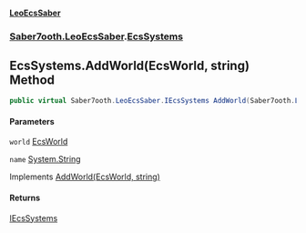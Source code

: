 #### [LeoEcsSaber](index.md 'index')
### [Saber7ooth.LeoEcsSaber](Saber7ooth.LeoEcsSaber.md 'Saber7ooth.LeoEcsSaber').[EcsSystems](EcsSystems.md 'Saber7ooth.LeoEcsSaber.EcsSystems')

## EcsSystems.AddWorld(EcsWorld, string) Method

```csharp
public virtual Saber7ooth.LeoEcsSaber.IEcsSystems AddWorld(Saber7ooth.LeoEcsSaber.EcsWorld world, string name);
```
#### Parameters

<a name='Saber7ooth.LeoEcsSaber.EcsSystems.AddWorld(Saber7ooth.LeoEcsSaber.EcsWorld,string).world'></a>

`world` [EcsWorld](EcsWorld.md 'Saber7ooth.LeoEcsSaber.EcsWorld')

<a name='Saber7ooth.LeoEcsSaber.EcsSystems.AddWorld(Saber7ooth.LeoEcsSaber.EcsWorld,string).name'></a>

`name` [System.String](https://docs.microsoft.com/en-us/dotnet/api/System.String 'System.String')

Implements [AddWorld(EcsWorld, string)](IEcsSystems.AddWorld(EcsWorld,string).md 'Saber7ooth.LeoEcsSaber.IEcsSystems.AddWorld(Saber7ooth.LeoEcsSaber.EcsWorld, string)')

#### Returns
[IEcsSystems](IEcsSystems.md 'Saber7ooth.LeoEcsSaber.IEcsSystems')